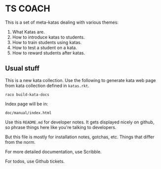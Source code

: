# TS COACH

This is a set of meta-katas dealing with various themes:

1) What Katas are.
2) How to introduce katas to students.
3) How to train students using katas.
4) How to test a student on a kata.
5) How to reward students after katas.

## Usual stuff

This is a new kata collection.  Use the following to generate
kata web page from kata collection defined in `katas.rkt`.

```
raco build-kata-docs
```

Index page will be in:

```
doc/manual/index.html
```

Use this `README.md` for developer notes.  It gets displayed nicely on github, so 
phrase things here like you're talking to developers.

But this file is mostly for installation notes, gotchas, etc.  Things that differ from the norm.

For more detailed documentation, use Scribble.

For todos, use Github tickets.
